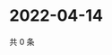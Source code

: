 # 2022-04-14

共 0 条

<!-- BEGIN WEIBO -->
<!-- 最后更新时间 Thu Apr 14 2022 00:01:42 GMT+0800 (China Standard Time) -->

<!-- END WEIBO -->
